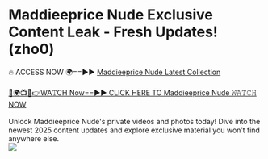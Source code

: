 # Maddieeprice Nude Exclusive Content Leak - Fresh Updates! (zho0)

🔥 ACCESS NOW 🌍==►► <a href="https://tinyurl.com/yc657z5k" rel="nofollow">Maddieeprice Nude Latest Collection</a>
<br><br>
[🔴🌍📺📱👉WA𝚃CH Now==►► CLICK HERE TO Maddieeprice Nude 𝚆𝙰𝚃𝙲𝙷 NOW](https://tinyurl.com/yc657z5k)
<br><br>
Unlock Maddieeprice Nude's private videos and photos today! Dive into the newest 2025 content updates and explore exclusive material you won’t find anywhere else.
<br>
<a href="https://tinyurl.com/yc657z5k" rel="nofollow" data-target="animated-image.originalLink"><img src="https://camo.githubusercontent.com/8a4f000d20f83aca3bf7ec5f350d767afa0574a8a352519fd8cfa583a6f93a33/68747470733a2f2f692e696d6775722e636f6d2f644a486b345a712e676966" data-canonical-src="https://i.imgur.com/dJHk4Zq.gif" style="max-width: 100%; display: inline-block;" data-target="animated-image.originalImage"></a>
<br>
